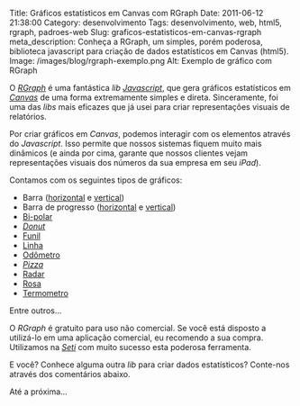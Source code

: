 Title: Gráficos estatísticos em Canvas com RGraph
Date: 2011-06-12 21:38:00
Category: desenvolvimento
Tags: desenvolvimento, web, html5, rgraph, padroes-web
Slug: graficos-estatisticos-em-canvas-rgraph
meta_description: Conheça a RGraph, um simples, porém poderosa, biblioteca javascript para criação de dados estatísticos em Canvas (html5).
Image: /images/blog/rgraph-exemplo.png
Alt: Exemplo de gráfico com RGraph

O [_RGraph_] é uma fantástica _lib_ [*Javascript*][], que gera
gráficos estatísticos em [*Canvas*][] de uma forma extremamente simples
e direta. Sinceramente, foi uma das _libs_ mais eficazes que já usei
para criar representações visuais de relatórios.

<!-- PELICAN_END_SUMMARY -->

Por criar gráficos em _Canvas_, podemos interagir com os elementos
através do _Javascript_. Isso permite que nossos sistemas fiquem muito
mais dinâmicos (e ainda por cima, garante que nossos clientes vejam
representações visuais dos números da sua empresa em seu _iPad_).

Contamos com os seguintes tipos de gráficos:

- Barra ([horizontal][] e [vertical][])
- Barra de progresso ([horizontal][1] e [vertical][2])
- [Bi-polar][]
- [*Donut*][]
- [Funil][]
- [Linha][]
- [Odômetro][]
- [*Pizza*][]
- [Radar][]
- [Rosa][]
- [Termometro][]

Entre outros…

O _RGraph_ é gratuito para uso não comercial. Se você está disposto a
utilizá-lo em uma aplicação comercial, eu recomendo a sua compra.
Utilizamos na [*Seti*][] com muito sucesso esta poderosa ferramenta.

E você? Conhece alguma outra _lib_ para criar dados estatísticos?
Conte-nos através dos comentários abaixo.

Até a próxima…

[*web*]: {tag}web "Leia mais sobre Web"
[_rgraph_]: http://www.rgraph.net/ "RGraph: HTML5 canvas graph library based on the HTML5 canvas tag"
[*javascript*]: {tag}javascript "Leia mais sobre Javascript"
[*canvas*]: {tag}html5 "Leia mais sobre HTML5"
[horizontal]: http://www.rgraph.net/examples/hbar.html "Veja exemplo de gráfico de barra horizontal"
[vertical]: http://www.rgraph.net/examples/bar.html "Veja exemplo de gráfico de barra vertical"
[1]: http://www.rgraph.net/examples/hprogress.html "Veja exemplo de barra de progresso horizontal"
[2]: http://www.rgraph.net/examples/vprogress.html "Veja exemplo de barra de progresso vertical"
[bi-polar]: http://www.rgraph.net/examples/bipolar.html "Veja exemplo de gráfico bipolar"
[*donut*]: http://www.rgraph.net/examples/donut.html "Veja exemplo de gráfico de donut"
[funil]: http://www.rgraph.net/examples/funnel.html "Veja exemplo de gráfico de funil"
[linha]: http://www.rgraph.net/examples/line.html "Veja exemplo de gráfico de linha"
[odômetro]: http://www.rgraph.net/examples/odo.html "Veja exemplo de gráfico de odômetro"
[*pizza*]: http://www.rgraph.net/examples/pie.html "Veja exemplo de gráfico em pizza"
[radar]: http://www.rgraph.net/examples/tradar.html "Veja exemplo de gráfico em forma de radar"
[rosa]: http://www.rgraph.net/examples/rose.html "Veja exemplo de gráfico de rosa"
[termometro]: http://www.rgraph.net/examples/thermometer.html "Veja exemplo de gráfico em forma de termometro"
[*seti*]: http://www.setinet.com.br/ "Seti - Internet Controlada"
